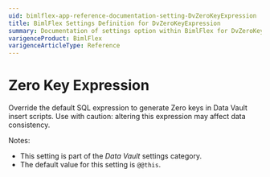 ```yaml
---
uid: bimlflex-app-reference-documentation-setting-DvZeroKeyExpression
title: BimlFlex Settings Definition for DvZeroKeyExpression
summary: Documentation of settings option within BimlFlex for DvZeroKeyExpression
varigenceProduct: BimlFlex
varigenceArticleType: Reference
---
```


# Zero Key Expression

Override the default SQL expression to generate Zero keys in Data Vault insert scripts. Use with caution: altering this expression may affect data consistency.

Notes:

* This setting is part of the *Data Vault* settings category.
* The default value for this setting is `@@this`.
